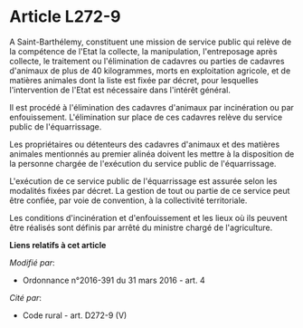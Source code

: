 # Article L272-9

A Saint-Barthélemy, constituent une mission de service public qui relève de la compétence de l'Etat la collecte, la
manipulation, l'entreposage après collecte, le traitement ou l'élimination de cadavres ou parties de cadavres d'animaux de
plus de 40 kilogrammes, morts en exploitation agricole, et de matières animales dont la liste est fixée par décret, pour
lesquelles l'intervention de l'Etat est nécessaire dans l'intérêt général. 

Il est procédé à l'élimination des cadavres d'animaux par incinération ou par enfouissement. L'élimination sur place de ces
cadavres relève du service public de l'équarrissage. 

Les propriétaires ou détenteurs des cadavres d'animaux et des matières animales mentionnés au premier alinéa doivent les
mettre à la disposition de la personne chargée de l'exécution du service public de l'équarrissage. 

L'exécution de ce service public de l'équarrissage est assurée selon les modalités fixées par décret. La gestion de tout ou
partie de ce service peut être confiée, par voie de convention, à la collectivité territoriale. 

Les conditions d'incinération et d'enfouissement et les lieux où ils peuvent être réalisés sont définis par arrêté du
ministre chargé de l'agriculture.

**Liens relatifs à cet article**

_Modifié par_:

  - Ordonnance n°2016-391 du 31 mars 2016 - art. 4

_Cité par_:

  - Code rural - art. D272-9 (V)
